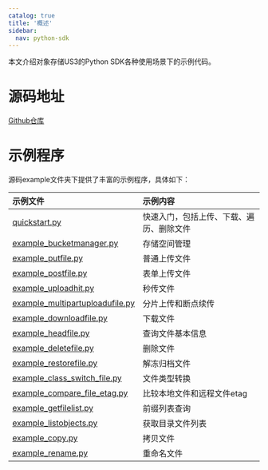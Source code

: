 ```yaml
---
catalog: true  
title: '概述'
sidebar:
  nav: python-sdk
---
```



本文介绍对象存储US3的Python SDK各种使用场景下的示例代码。

# 源码地址

[Github仓库](https://github.com/ucloud/ufile-sdk-python)

# 示例程序

源码example文件夹下提供了丰富的示例程序，具体如下：

| 示例文件                                                     | 示例内容                                 |
| :----------------------------------------------------------- | :--------------------------------------- |
| [quickstart.py](https://github.com/NightRain233/ufile-sdk-python/blob/master/examples/quickstart.py) | 快速入门，包括上传、下载、遍历、删除文件 |
| [example_bucketmanager.py](https://github.com/NightRain233/ufile-sdk-python/blob/master/examples/example_bucketmanager.py) | 存储空间管理                             |
| [example_putfile.py](https://github.com/NightRain233/ufile-sdk-python/blob/master/examples/example_putfile.py) | 普通上传文件                             |
| [example_postfile.py](https://github.com/NightRain233/ufile-sdk-python/blob/master/examples/example_postfile.py) | 表单上传文件                             |
| [example_uploadhit.py](https://github.com/NightRain233/ufile-sdk-python/blob/master/examples/example_uploadhit.py) | 秒传文件                                 |
| [example_multipartuploadufile.py](https://github.com/NightRain233/ufile-sdk-python/blob/master/examples/example_multipartuploadufile.py) | 分片上传和断点续传                       |
| [example_downloadfile.py](https://github.com/NightRain233/ufile-sdk-python/blob/master/examples/example_downloadfile.py) | 下载文件                                 |
| [example_headfile.py](https://github.com/NightRain233/ufile-sdk-python/blob/master/examples/example_headfile.py) | 查询文件基本信息                         |
| [example_deletefile.py](https://github.com/NightRain233/ufile-sdk-python/blob/master/examples/example_deletefile.py) | 删除文件                                 |
| [example_restorefile.py](https://github.com/NightRain233/ufile-sdk-python/blob/master/examples/example_restorefile.py) | 解冻归档文件                             |
| [example_class_switch_file.py](https://github.com/NightRain233/ufile-sdk-python/blob/master/examples/example_class_switch_file.py) | 文件类型转换                             |
| [example_compare_file_etag.py](https://github.com/NightRain233/ufile-sdk-python/blob/master/examples/example_compare_file_etag.py) | 比较本地文件和远程文件etag               |
| [example_getfilelist.py](https://github.com/NightRain233/ufile-sdk-python/blob/master/examples/example_getfilelist.py) | 前缀列表查询                             |
| [example_listobjects.py](https://github.com/NightRain233/ufile-sdk-python/blob/master/examples/example_listobjects.py) | 获取目录文件列表                         |
| [example_copy.py](https://github.com/NightRain233/ufile-sdk-python/blob/master/examples/example_copy.py) | 拷贝文件                                 |
| [example_rename.py](https://github.com/NightRain233/ufile-sdk-python/blob/master/examples/example_rename.py) | 重命名文件                               |
